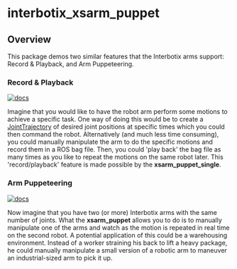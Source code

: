# interbotix_xsarm_puppet

## Overview

This package demos two similar features that the Interbotix arms support: Record & Playback, and Arm Puppeteering.

### Record & Playback

[![docs](https://docs.trossenrobotics.com/docs_button.svg)](https://docs.trossenrobotics.com/interbotix_xsarms_docs/ros1_packages/record_and_playback.html)

Imagine that you would like to have the robot arm perform some motions to achieve a specific task. One way of doing this would be to create a [JointTrajectory](http://docs.ros.org/melodic/api/trajectory_msgs/html/msg/JointTrajectory.html) of desired joint positions at specific times which you could then command the robot. Alternatively (and much less time consuming), you could manually manipulate the arm to do the specific motions and record them in a ROS bag file. Then, you could 'play back' the bag file as many times as you like to repeat the motions on the same robot later. This 'record/playback' feature is made possible by the **xsarm_puppet_single**.

### Arm Puppeteering

[![docs](https://docs.trossenrobotics.com/docs_button.svg)](https://docs.trossenrobotics.com/interbotix_xsarms_docs/ros1_packages/arm_puppeteering.html)

Now imagine that you have two (or more) Interbotix arms with the same number of joints. What the **xsarm_puppet** allows you to do is to manually manipulate one of the arms and watch as the motion is repeated in real time on the second robot. A potential application of this could be a warehousing environment. Instead of a worker straining his back to lift a heavy package, he could manually manipulate a small version of a robotic arm to maneuver an industrial-sized arm to pick it up.
